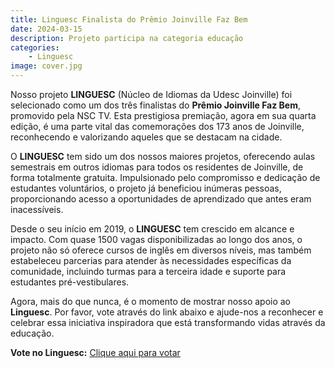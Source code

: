 ```yaml
---
title: Linguesc Finalista do Prêmio Joinville Faz Bem
date: 2024-03-15
description: Projeto participa na categoria educação
categories:
    - Linguesc
image: cover.jpg
---
```


Nosso projeto **LINGUESC** (Núcleo de Idiomas da Udesc Joinville) foi selecionado como um dos três finalistas do **Prêmio Joinville Faz Bem**, promovido pela NSC TV. Esta prestigiosa premiação, agora em sua quarta edição, é uma parte vital das comemorações dos 173 anos de Joinville, reconhecendo e valorizando aqueles que se destacam na cidade.

O **LINGUESC** tem sido um dos nossos maiores projetos, oferecendo aulas semestrais em outros idiomas para todos os residentes de Joinville, de forma totalmente gratuita. Impulsionado pelo compromisso e dedicação de estudantes voluntários, o projeto já beneficiou inúmeras pessoas, proporcionando acesso a oportunidades de aprendizado que antes eram inacessíveis.

Desde o seu início em 2019, o **LINGUESC** tem crescido em alcance e impacto. Com quase 1500 vagas disponibilizadas ao longo dos anos, o projeto não só oferece cursos de inglês em diversos níveis, mas também estabeleceu parcerias para atender às necessidades específicas da comunidade, incluindo turmas para a terceira idade e suporte para estudantes pré-vestibulares.

Agora, mais do que nunca, é o momento de mostrar nosso apoio ao **Linguesc**. Por favor, vote através do link abaixo e ajude-nos a reconhecer e celebrar essa iniciativa inspiradora que está transformando vidas através da educação.

**Vote no Linguesc:** [Clique aqui para votar](https://lnkd.in/dYXk4EUf)
